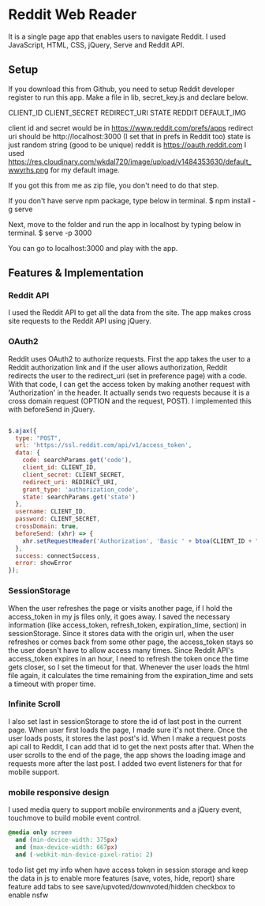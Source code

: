 # Reddit Web Reader

It is a single page app that enables users to navigate Reddit. I used JavaScript, HTML, CSS, jQuery, Serve and Reddit API.

## Setup

If you download this from Github, you need to setup Reddit developer register to run this app. Make a file in lib, secret_key.js and declare below.

CLIENT_ID
CLIENT_SECRET
REDIRECT_URI
STATE
REDDIT
DEFAULT_IMG

client id and secret would be in https://www.reddit.com/prefs/apps
redirect uri should be http://localhost:3000 (I set that in prefs in Reddit too)
state is just random string (good to be unique)
reddit is https://oauth.reddit.com
I used https://res.cloudinary.com/wkdal720/image/upload/v1484353630/default_wwyrhs.png for my default image.

If you got this from me as zip file, you don't need to do that step.

If you don't have serve npm package, type below in terminal.
$ npm install -g serve

Next, move to the folder and run the app in localhost by typing below in terminal.
$ serve -p 3000

You can go to localhost:3000 and play with the app.

## Features & Implementation

### Reddit API

I used the Reddit API to get all the data from the site. The app makes cross site requests to the Reddit API using jQuery.

### OAuth2

Reddit uses OAuth2 to authorize requests. First the app takes the user to a Reddit authorization link and if the user allows authorization, Reddit redirects the user to the redirect_uri (set in preference page) with a code. With that code, I can get the access token by making another request with 'Authorization' in the header. It actually sends two requests because it is a cross domain request (OPTION and the request, POST). I implemented this with beforeSend in jQuery.
```javascript

$.ajax({
  type: "POST",
  url: 'https://ssl.reddit.com/api/v1/access_token',
  data: {
    code: searchParams.get('code'),
    client_id: CLIENT_ID,
    client_secret: CLIENT_SECRET,
    redirect_uri: REDIRECT_URI,
    grant_type: 'authorization_code',
    state: searchParams.get('state')
  },
  username: CLIENT_ID,
  password: CLIENT_SECRET,
  crossDomain: true,
  beforeSend: (xhr) => {
    xhr.setRequestHeader('Authorization', 'Basic ' + btoa(CLIENT_ID + ":" + CLIENT_SECRET));
  },
  success: connectSuccess,
  error: showError
});

```
### SessionStorage

When the user refreshes the page or visits another page, if I hold the access_token in my js files only, it goes away. I saved the necessary information (like access_token, refresh_token, expiration_time, section) in sessionStorage. Since it stores data with the origin url, when the user refreshes or comes back from some other page, the access_token stays so the user doesn't have to allow access many times. Since Reddit API's access_token expires in an hour, I need to refresh the token once the time gets closer, so I set the timeout for that. Whenever the user loads the html file again, it calculates the time remaining from the expiration_time and sets a timeout with proper time.

### Infinite Scroll

I also set last in sessionStorage to store the id of last post in the current page. When user first loads the page, I made sure it's not there. Once the user loads posts, it stores the last post's id. When I make a request posts api call to Reddit, I can add that id to get the next posts after that. When the user scrolls to the end of the page, the app shows the loading image and requests more after the last post. I added two event listeners for that for mobile support.

### mobile responsive design

I used media query to support mobile environments and a jQuery event, touchmove to build mobile event control.

```css
@media only screen
  and (min-device-width: 375px)
  and (max-device-width: 667px)
  and (-webkit-min-device-pixel-ratio: 2)

```

todo list
get my info when have access token in session storage
and keep the data in js to enable more features (save, votes, hide, report)
share feature
add tabs to see save/upvoted/downvoted/hidden
checkbox to enable nsfw

